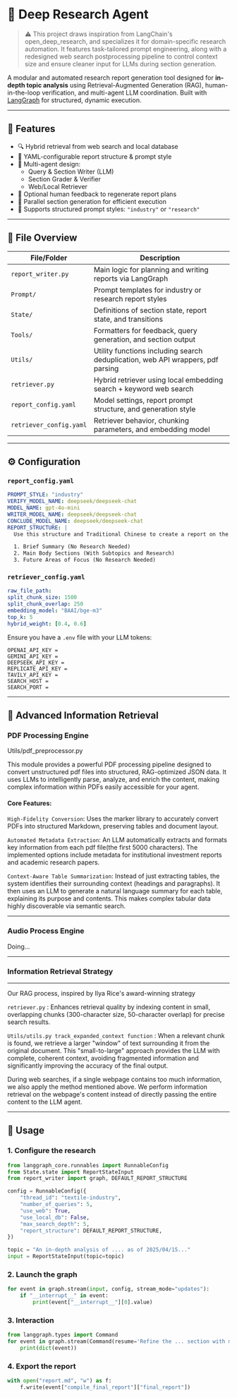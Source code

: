 # 🧠 Deep Research Agent
> ⚠️ This project draws inspiration from LangChain's open_deep_research, and specializes it for domain-specific research automation. It features task-tailored prompt engineering, along with a redesigned web search postprocessing pipeline to control context size and ensure cleaner input for LLMs during section generation.


A modular and automated research report generation tool designed for **in-depth topic analysis** using Retrieval-Augmented Generation (RAG), human-in-the-loop verification, and multi-agent LLM coordination. Built with [LangGraph](https://github.com/langchain-ai/langgraph) for structured, dynamic execution.

---

## 🚀 Features

- 🔍 Hybrid retrieval from web search and local database
- 🧱 YAML-configurable report structure & prompt style
- 🤖 Multi-agent design:
  - Query & Section Writer (LLM)
  - Section Grader & Verifier
  - Web/Local Retriever
- 👤 Optional human feedback to regenerate report plans
- 📑 Parallel section generation for efficient execution
- 💬 Supports structured prompt styles: `"industry"` or `"research"`

---

## 📁 File Overview

| File/Folder             | Description                                                                     |
| ----------------------- | ------------------------------------------------------------------------------- |
| `report_writer.py`      | Main logic for planning and writing reports via LangGraph                       |
| `Prompt/`               | Prompt templates for industry or research report styles                         |
| `State/`                | Definitions of section state, report state, and transitions                     |
| `Tools/`                | Formatters for feedback, query generation, and section output                   |
| `Utils/`                | Utility functions including search deduplication, web API wrappers, pdf parsing |
| `retriever.py`          | Hybrid retriever using local embedding search + keyword web search              |
| `report_config.yaml`    | Model settings, report prompt structure, and generation style                   |
| `retriever_config.yaml` | Retriever behavior, chunking parameters, and embedding model                    |

---

## ⚙️ Configuration

### `report_config.yaml`

```yaml
PROMPT_STYLE: "industry"
VERIFY_MODEL_NAME: deepseek/deepseek-chat
MODEL_NAME: gpt-4o-mini
WRITER_MODEL_NAME: deepseek/deepseek-chat
CONCLUDE_MODEL_NAME: deepseek/deepseek-chat
REPORT_STRUCTURE: |
  Use this structure and Traditional Chinese to create a report on the user-provided topic:

  1. Brief Summary (No Research Needed)
  2. Main Body Sections (With Subtopics and Research)
  3. Future Areas of Focus (No Research Needed)
```

### `retriever_config.yaml`

```yaml
raw_file_path:
split_chunk_size: 1500
split_chunk_overlap: 250
embedding_model: "BAAI/bge-m3"
top_k: 5
hybrid_weight: [0.4, 0.6]
```

Ensure you have a `.env` file with your LLM tokens:

```env
OPENAI_API_KEY = 
GEMINI_API_KEY = 
DEEPSEEK_API_KEY = 
REPLICATE_API_KEY = 
TAVILY_API_KEY = 
SEARCH_HOST = 
SEARCH_PORT = 
```

---
## 📄 Advanced Information Retrieval

###  PDF Processing Engine 
Utils/pdf_preprocessor.py

This module provides a powerful PDF processing pipeline designed to convert unstructured pdf files into structured, RAG-optimized JSON data. It uses LLMs to intelligently parse, analyze, and enrich the content, making complex information within PDFs easily accessible for your agent.

#### Core Features:
`High-Fidelity Conversion`: Uses the marker library to accurately convert PDFs into structured Markdown, preserving tables and document layout.

`Automated Metadata Extraction`: An LLM automatically extracts and formats key information from each pdf file(the first 5000 characters).
The implemented options include metadata for institutional investment reports and academic research papers.

`Context-Aware Table Summarization`: Instead of just extracting tables, the system identifies their surrounding context (headings and paragraphs). It then uses an LLM to generate a natural language summary for each table, explaining its purpose and contents. This makes complex tabular data highly discoverable via semantic search.

---

### Audio Process Engine
Doing...

---
### Information Retrieval Strategy
---
Our RAG process, inspired by Ilya Rice's award-winning strategy

`retriever.py` : Enhances retrieval quality by indexing content in small, overlapping chunks (300-character size, 50-character overlap) for precise search results.


`Utils/utils.py track_expanded_context function` : When a relevant chunk is found, we retrieve a larger "window" of text surrounding it from the original document. This "small-to-large" approach provides the LLM with complete, coherent context, avoiding fragmented information and significantly improving the accuracy of the final output. 

During web searches, if a single webpage contains too much information, we also apply the method mentioned above. We perform information retrieval on the webpage's content instead of directly passing the entire content to the LLM agent.

---

## 🧪 Usage

### 1. Configure the research

```python
from langgraph_core.runnables import RunnableConfig
from State.state import ReportStateInput
from report_writer import graph, DEFAULT_REPORT_STRUCTURE

config = RunnableConfig({
    "thread_id": "textile-industry",
    "number_of_queries": 5,
    "use_web": True,
    "use_local_db": False,
    "max_search_depth": 5,
    "report_structure": DEFAULT_REPORT_STRUCTURE,
})

topic = "An in-depth analysis of .... as of 2025/04/15..."
input = ReportStateInput(topic=topic)
```

### 2. Launch the graph

```python
for event in graph.stream(input, config, stream_mode="updates"):
    if "__interrupt__" in event:
        print(event["__interrupt__"][0].value)
```

### 3. Interaction

```python
from langgraph.types import Command
for event in graph.stream(Command(resume='Refine the ... section with more information about ... '), config, stream_mode="updates"):
    print(dict(event))
```

### 4. Export the report

```python
with open("report.md", "w") as f:
    f.write(event["compile_final_report"]["final_report"])
```

